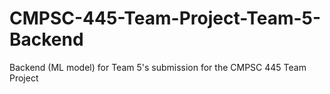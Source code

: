 # CMPSC-445-Team-Project-Team-5-Backend
Backend (ML model) for Team 5's submission for the CMPSC 445 Team Project
